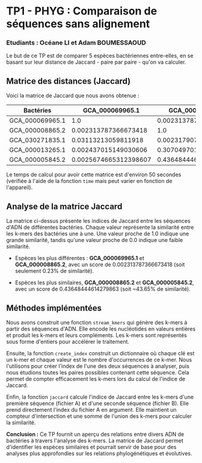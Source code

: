 # TP1 - PHYG : Comparaison de séquences sans alignement


### Etudiants : Océane LI et Adam BOUMESSAOUD


Le but de ce TP est de comparer 5 espèces bactériennes entre-elles, en se basant sur leur distance de Jaccard - paire par paire - qu'on va calculer.


## Matrice des distances (Jaccard)

Voici la matrice de Jaccard que nous avons obtenue :

| Bactéries          | GCA_000069965.1 | GCA_000008865.2 | GCA_030271835.1 | GCA_000013265.1 | GCA_000005845.2 |
|----------------------|------------------|------------------|------------------|------------------|------------------|
| GCA_000069965.1      | 1.0              | 0.002313787366673418 | 0.03113213059811918 | 0.002437015149030606 | 0.0025674665312398607 |
| GCA_000008865.2      | 0.002313787366673418 | 1.0              | 0.0023179077906273736 | 0.3070497016021145  | 0.43648444614279863  |
| GCA_030271835.1      | 0.03113213059811918 | 0.0023179077906273736 | 1.0              | 0.002433885647426537 | 0.0025764685291802055 |
| GCA_000013265.1      | 0.002437015149030606 | 0.3070497016021145  | 0.002433885647426537 | 1.0              | 0.3410085892813939  |
| GCA_000005845.2      | 0.0025674665312398607 | 0.43648444614279863  | 0.0025764685291802055 | 0.3410085892813939  | 1.0              |


Le temps de calcul pour avoir cette matrice est d'environ 50 secondes (vérifiée à l'aide de la fonction `time` mais peut varier en fonction de l'appareil).

## Analyse de la matrice Jaccard

La matrice ci-dessus présente les indices de Jaccard entre les séquences d'ADN de différentes bactéries. Chaque valeur représente la similarité entre les k-mers des bactéries une à une. Une valeur proche de 1.0 indique une grande similarité, tandis qu'une valeur proche de 0.0 indique une faible similarité.

- Espèces les plus différentes : **GCA_000069965.1** et **GCA_000008865.2**, avec un score de 0.002313787366673418 (soit seulement 0.23% de similarité).

- Espèces les plus similaires, **GCA_000008865.2** et **GCA_000005845.2**, avec un score de 0.43648444614279863 (soit ~43.65% de similarité).



## Méthodes implémentées


Nous avons construit une fonction `stream_kmers` qui génère des k-mers à partir des séquences d'ADN. Elle encode les nucléotides en valeurs entières et produit les k-mers et leurs compléments. Les k-mers sont représentés sous forme d'entiers pour accélérer le traitement.

Ensuite, la fonction `create_index` construit un dictionnaire où chaque clé est un k-mer et chaque valeur est le nombre d'occurrences de ce k-mer. Nous l'utilisons pour créer l'index de l'une des deux séquences à analyser, puis nous étudions toutes les paires possibles contenant cette séquence. Cela permet de compter efficacement les k-mers lors du calcul de l'indice de Jaccard.

Enfin, la fonction `jaccard` calcule l'indice de Jaccard entre les k-mers d'une première séquence (fichier A) et d'une seconde séquence (fichier B). Elle prend directement l'index du fichier A en argument. Elle maintient un compteur d'intersection et une somme de l'union des k-mers pour calculer la similarité.


**Conclusion :** Ce TP fournit un aperçu des relations entre divers ADN de bactéries à travers l'analyse des k-mers. La matrice de Jaccard permet d'identifier les espèces similaires et pourrait servir de base pour des analyses plus approfondies sur les relations phylogénétiques et évolutives.